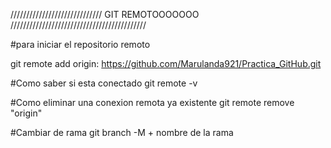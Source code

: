 ///////////////////////////// GIT REMOTOOOOOOO ///////////////////////////////////////////

#para iniciar el repositorio remoto

git remote add origin: https://github.com/Marulanda921/Practica_GitHub.git

#Como saber si esta conectado
git remote -v

#Como eliminar una conexion remota ya existente
git remote remove "origin"

#Cambiar de rama
git branch -M + nombre de la rama

